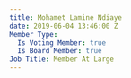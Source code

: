 ```yaml
---
title: Mohamet Lamine Ndiaye
date: 2019-06-04 13:46:00 Z
Member Type:
  Is Voting Member: true
  Is Board Member: true
Job Title: Member At Large
---
```


